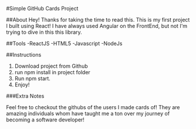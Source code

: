 #Simple GitHub Cards Project

##About
Hey! Thanks for taking the time to read this. This is my first project I built using React! I have always used Angular on the FrontEnd, but not I'm trying to dive in this this library.

##Tools
-ReactJS
-HTML5
-Javascript
-NodeJs


##Instructions

1) Download project from Github
2) run npm install in project folder
3) Run npm start.
4) Enjoy!




###Extra Notes

Feel free to checkout the githubs of the users I made cards of! They are amazing individuals whom have taught me a ton over my journey of becoming a software developer!